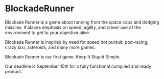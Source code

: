 # BlockadeRunner

Blockade Runner is a game about running from the space cops and dodging missiles. It places emphasis on speed, agility, and clever use of the environment to get to your objective alive. 

Blockade Runner is inspired by need for speed hot pursuit, pod-racing, crazy taxi, asteroids, and many more games. 


Blockade Runner is our first game. Keep It Stupid Simple.

Our deadline is September 15th for a fully functional compiled and ready product.
